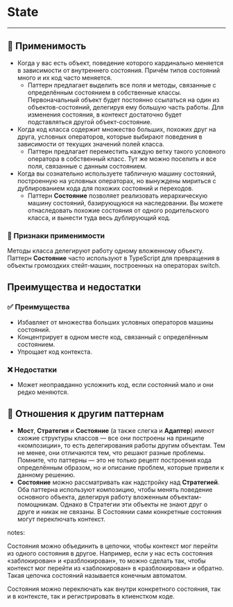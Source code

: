 # State

___

## 🤔 Применимость

- Когда у вас есть объект, поведение которого кардинально меняется в
зависимости от внутреннего состояния. Причём типов состояний много
и их код часто меняется.
  - Паттерн предлагает выделить все поля и методы, связанные с определённым
состоянием в собственные классы. Первоначальный объект будет постоянно
ссылаться на один из объектов-состояний, делегируя ему большую часть работы.
Для изменения состояния, в контекст достаточно будет подставляться другой
объект-состояние.
- Когда код класса содержит множество больших, похожих друг на друга, условных
операторов, которые выбирают поведения в зависимости от текущих значений полей
класса.
  - Паттерн предлагает переместить каждую ветку такого условного оператора в
собственный класс. Тут же можно поселить и все поля, связанные с данным
состоянием.
- Когда вы сознательно используете табличную машину состояний, построенную на
условных операторах, но вынуждены мириться с дублированием кода для похожих
состояний и переходов.
  - Паттерн **Состояние** позволяет реализовать иерархическую машину состояний,
базирующуюся на наследовании. Вы можете отнаследовать похожие состояния от
одного родительского класса, и вынести туда весь дублирующий код.

### 🎯 Признаки применимости

Методы класса делегируют работу одному вложенному объекту. Паттерн **Состояние**
часто используют в TypeScript для превращения в объекты громоздких стейт-машин,
построенных на операторах switch.

## Преимущества и недостатки

### ✅ Преимущества

- Избавляет от множества больших условных операторов
машины состояний.
- Концентрирует в одном месте код, связанный с определённым состоянием.
- Упрощает код контекста.

### ❌ Недостатки

- Может неоправданно усложнить код, если состояний мало и они редко меняются.

## 🔁 Отношения к другим паттернам

- **Мост**, **Стратегия** и **Состояние** (а также слегка и **Адаптер**) имеют
схожие структуры классов — все они построены на принципе «композиции», то есть
делегирования работы другим объектам. Тем не менее, они отличаются тем, что
решают разные проблемы. Помните, что паттерны — это не только рецепт построения
кода определённым образом, но и описание проблем, которые привели к данному решению.
- **Состояние** можно рассматривать как надстройку над **Стратегией**. Оба
паттерна используют композицию, чтобы менять поведение основного объекта,
делегируя работу вложенным объектам-помощникам. Однако в Стратегии эти объекты
не знают друг о друге и никак не связаны. В Состоянии сами конкретные состояния
могут переключать контекст.

notes:

Состояния можно объединить в цепочки, чтобы контекст мог перейти из одного состояния
в другое. Например, если у нас есть состояния «заблокирован» и «разблокирован»,
то можно сделать так, чтобы контекст мог перейти из «заблокирован» в «разблокирован»
и обратно. Такая цепочка состояний называется конечным автоматом.

Состояния можно переключать как внутри конкретного состояния, так и в контексте,
так и регистрировать в клиенстком коде.
